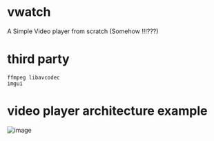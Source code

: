 # vwatch
A Simple Video player from scratch (Somehow !!!???)

# third party
    ffmpeg libavcodec
    imgui


# video player architecture example
   ![image](https://github.com/MuhammadElkotb/vwatch/assets/67494587/cecb831a-2d11-4b1b-b142-e798676a3882)
